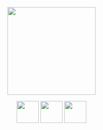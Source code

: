 <p align="center">
  <img src="https://github.com/codedex-io/.github/assets/65576812/c52c79df-d10d-412e-b0ef-ec0b969d2a5d" width="200px" />
</p>

<p align="center">
  <img src="https://github.com/codedex-io/.github/assets/65576812/8613313f-42c0-4d87-ab53-c7d61ea92be3" width="50px">
  <img src="https://github.com/codedex-io/.github/assets/65576812/75eb406f-4d76-4720-aba3-186cbc9d6b33" width="50px">
  <img src="https://github.com/codedex-io/.github/assets/65576812/de1c5377-9d6d-409e-9971-887f8ef908c1" width="50px">
</p>
